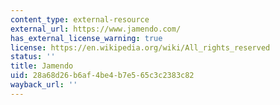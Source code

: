 ```yaml
---
content_type: external-resource
external_url: https://www.jamendo.com/
has_external_license_warning: true
license: https://en.wikipedia.org/wiki/All_rights_reserved
status: ''
title: Jamendo
uid: 28a68d26-b6af-4be4-b7e5-65c3c2383c82
wayback_url: ''
---
```

